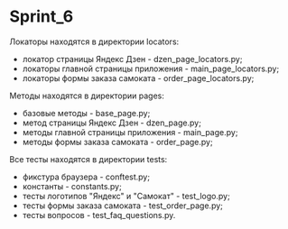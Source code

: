 # Sprint_6

Локаторы находятся в директории locators:
- локатор страницы Яндекс Дзен - dzen_page_locators.py;
- локаторы главной страницы приложения - main_page_locators.py;
- локаторы формы заказа самоката - order_page_locators.py;

Методы находятся в директории pages:
- базовые методы - base_page.py;
- метод страницы Яндекс Дзен - dzen_page.py;
- методы главной страницы приложения - main_page.py;
- методы формы заказа самоката - order_page.py;

Все тесты находятся в директории tests:
- фикстура браузера - conftest.py;
- константы - constants.py;
- тесты логотипов "Яндекс" и "Самокат" - test_logo.py;
- тесты формы заказа самоката - test_order_page.py;
- тесты вопросов - test_faq_questions.py.

